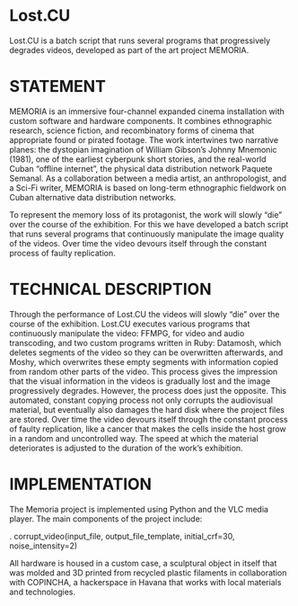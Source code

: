 # Lost.CU
 Lost.CU is a batch script that runs several programs that progressively degrades videos, developed as part of the art project MEMORIA.

# STATEMENT
MEMORIA is an immersive four-channel expanded cinema installation with custom software and hardware components. It combines ethnographic research, science fiction, and recombinatory forms of cinema that appropriate found or pirated footage. The work intertwines two narrative planes: the dystopian imagination of William Gibson’s Johnny Mnemonic (1981), one of the earliest cyberpunk short stories, and the real-world Cuban “offline internet”, the physical data distribution network Paquete Semanal. As a collaboration between a media artist, an anthropologist, and a Sci-Fi writer, MEMORIA is based on long-term ethnographic fieldwork on Cuban alternative data distribution networks.

To represent the memory loss of its protagonist, the work will slowly “die” over the course of the exhibition. For this we have developed a batch script that runs several programs that continuously manipulate the image quality of the videos. Over time the video devours itself through the constant process of faulty replication.

# TECHNICAL DESCRIPTION

Through the performance of Lost.CU the videos will slowly “die” over the course of the exhibition. Lost.CU executes various programs that continuously manipulate the video: FFMPG, for video and audio transcoding, and two custom programs written in Ruby: Datamosh, which deletes segments of the video so they can be overwritten afterwards, and Moshy, which overwrites these empty segments with information copied from random other parts of the video. This process gives the impression that the visual information in the videos is gradually lost and the image progressively degrades. However, the process does just the opposite. This automated, constant copying process not only corrupts the audiovisual material, but eventually also damages the hard disk where the project files are stored. Over time the video devours itself through the constant process of faulty replication, like a cancer that makes the cells inside the host grow in a random and uncontrolled way. The speed at which the material deteriorates is adjusted to the duration of the work’s exhibition.

# IMPLEMENTATION

The Memoria project is implemented using Python and the VLC media player. The main components of the project include:

. corrupt_video(input_file, output_file_template, initial_crf=30, noise_intensity=2)


All hardware is housed in a custom case, a sculptural object in itself that was molded and 3D printed from recycled plastic filaments in collaboration with COPINCHA, a hackerspace in Havana that works with local materials and technologies.
